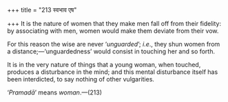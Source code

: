 +++
title = "213 स्वभाव एष"

+++
It is the nature of women that they make men fall off from their
fidelity: by associating with men, women would make them deviate from
their vow.

For this reason the wise are never ‘*unguarded*’; *i.e*., they shun
women from a distance;—‘unguardedness’ would consist in touching her and
so forth.

It is in the very nature of things that a young woman, when touched,
produces a disturbance in the mind; and this mental disturbance itself
has been interdicted, to say nothing of other vulgarities.

‘*Pramadā*’ means *woman*.—(213)


